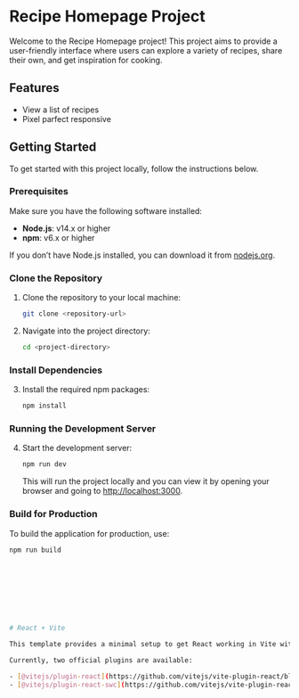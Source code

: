 
# Recipe Homepage Project

Welcome to the Recipe Homepage project! This project aims to provide a user-friendly interface where users can explore a variety of recipes, share their own, and get inspiration for cooking.

## Features

- View a list of recipes
- Pixel parfect responsive


## Getting Started

To get started with this project locally, follow the instructions below.

### Prerequisites

Make sure you have the following software installed:

- **Node.js**: v14.x or higher
- **npm**: v6.x or higher

If you don’t have Node.js installed, you can download it from [nodejs.org](https://nodejs.org/).

### Clone the Repository

1. Clone the repository to your local machine:

    ```bash
    git clone <repository-url>
    ```

2. Navigate into the project directory:

    ```bash
    cd <project-directory>
    ```

### Install Dependencies

3. Install the required npm packages:

    ```bash
    npm install
    ```

### Running the Development Server

4. Start the development server:

    ```bash
    npm run dev
    ```

    This will run the project locally and you can view it by opening your browser and going to [http://localhost:3000](http://localhost:3000).

### Build for Production

To build the application for production, use:

```bash
npm run build









# React + Vite

This template provides a minimal setup to get React working in Vite with HMR and some ESLint rules.

Currently, two official plugins are available:

- [@vitejs/plugin-react](https://github.com/vitejs/vite-plugin-react/blob/main/packages/plugin-react/README.md) uses [Babel](https://babeljs.io/) for Fast Refresh
- [@vitejs/plugin-react-swc](https://github.com/vitejs/vite-plugin-react-swc) uses [SWC](https://swc.rs/) for Fast Refresh
